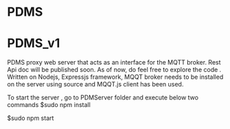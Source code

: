 # PDMS
# PDMS_v1

PDMS proxy web server that acts as an interface for the MQTT broker. Rest Api doc will be published soon. As of now, do feel free to explore the code .
Written on Nodejs, Expressjs framework, MQQT broker needs to be installed on the server using source and MQQT.js client has been used.

To start the server , go to PDMServer folder and execute below two commands
$sudo npm install

$sudo npm start
